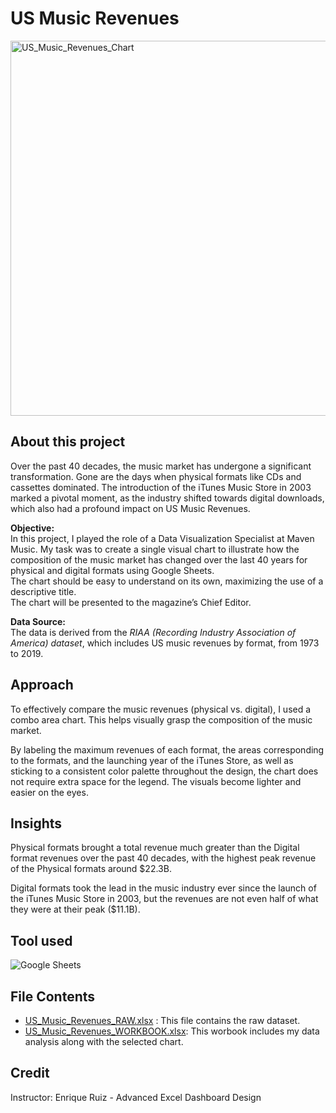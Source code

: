 # US Music Revenues

<img width="600" alt="US_Music_Revenues_Chart" src="https://github.com/chanronnie/US_Music_Revenues_Excel/assets/121308347/ec04e03c-dc99-4b90-a77b-abcdccef8b22">


## About this project
Over the past 40 decades, the music market has undergone a significant transformation. Gone are the days when physical formats like CDs and cassettes dominated. The introduction of the iTunes Music Store in 2003 marked a pivotal moment, as the industry shifted towards digital downloads, which also had a profound impact on US Music Revenues. 

**Objective:** <br>
In this project, I played the role of a Data Visualization Specialist at Maven Music. My task was to create a single visual chart to illustrate how the composition of the music market has changed over the last 40 years for physical and digital formats using Google Sheets. <br>
The chart should be easy to understand on its own, maximizing the use of a descriptive title.<br>
The chart will be presented to the magazine’s Chief Editor.


**Data Source:** <br> 
The data is derived from the *RIAA (Recording Industry Association of America) dataset*, which includes US music revenues by format, from 1973 to 2019.


## Approach
To effectively compare the music revenues (physical vs. digital), I used a combo area chart. This helps visually grasp the composition of the music market.

By labeling the maximum revenues of each format, the areas corresponding to the formats, and the launching year of the iTunes Store, as well as sticking to a consistent color palette throughout the design, the chart does not require extra space for the legend. The visuals become lighter and easier on the eyes.


## Insights
Physical formats brought a total revenue much greater than the Digital format revenues over the past 40 decades, with the highest peak revenue of the Physical formats around $22.3B.

Digital formats took the lead in the music industry ever since the launch of the iTunes Music Store in 2003, but the revenues are not even half of what they were at their peak ($11.1B).

## Tool used 
![Google Sheets](https://img.shields.io/badge/Google_Sheets-217346?style=for-the-badge&logo=google-sheets&logoColor=white)

## File Contents
- [US_Music_Revenues_RAW.xlsx](US_Music_Revenues_RAW.xlsx) : This file contains the raw dataset.
- [US_Music_Revenues_WORKBOOK.xlsx](US_Music_Revenues_WORKBOOK.xlsx): This worbook includes my data analysis along with the selected chart.

## Credit
Instructor: Enrique Ruiz - Advanced Excel Dashboard Design

